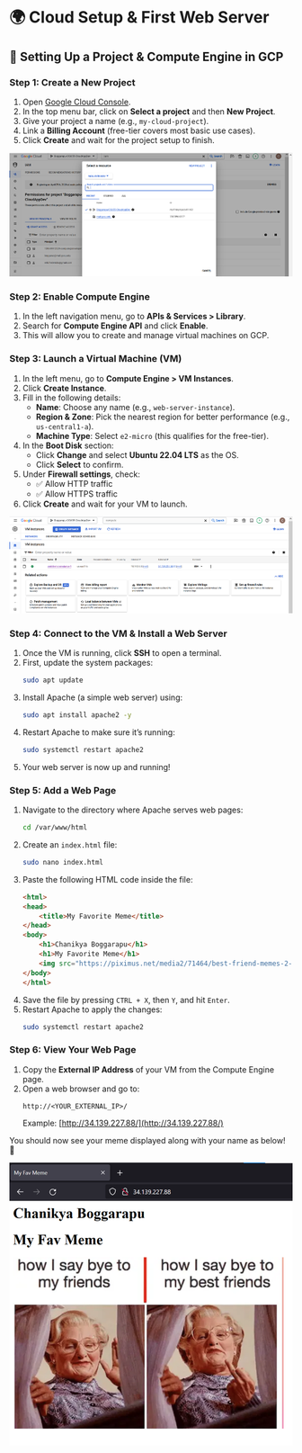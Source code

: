 # 🌍 Cloud Setup & First Web Server

## 🚀 Setting Up a Project & Compute Engine in GCP  

### **Step 1: Create a New Project**  
1. Open [Google Cloud Console](https://console.cloud.google.com/).  
2. In the top menu bar, click on **Select a project** and then **New Project**.  
3. Give your project a name (e.g., `my-cloud-project`).  
4. Link a **Billing Account** (free-tier covers most basic use cases).  
5. Click **Create** and wait for the project setup to finish.  

![project.png](project.png)

### **Step 2: Enable Compute Engine**  
1. In the left navigation menu, go to **APIs & Services > Library**.  
2. Search for **Compute Engine API** and click **Enable**.  
3. This will allow you to create and manage virtual machines on GCP.  

### **Step 3: Launch a Virtual Machine (VM)**  
1. In the left menu, go to **Compute Engine > VM Instances**.  
2. Click **Create Instance**.  
3. Fill in the following details:  
   - **Name**: Choose any name (e.g., `web-server-instance`).  
   - **Region & Zone**: Pick the nearest region for better performance (e.g., `us-central1-a`).  
   - **Machine Type**: Select `e2-micro` (this qualifies for the free-tier).  
4. In the **Boot Disk** section:  
   - Click **Change** and select **Ubuntu 22.04 LTS** as the OS.  
   - Click **Select** to confirm.  
5. Under **Firewall settings**, check:  
   - ✅ Allow HTTP traffic  
   - ✅ Allow HTTPS traffic  
6. Click **Create** and wait for your VM to launch.  

![Compute-Engine.png](Compute-Engine.png)

### **Step 4: Connect to the VM & Install a Web Server**  
1. Once the VM is running, click **SSH** to open a terminal.  
2. First, update the system packages:  
   ```bash
   sudo apt update
   ```
3. Install Apache (a simple web server) using:  
   ```bash
   sudo apt install apache2 -y
   ```
4. Restart Apache to make sure it’s running:  
   ```bash
   sudo systemctl restart apache2
   ```
5. Your web server is now up and running!  

### **Step 5: Add a Web Page**  
1. Navigate to the directory where Apache serves web pages:  
   ```bash
   cd /var/www/html
   ```
2. Create an `index.html` file:  
   ```bash
   sudo nano index.html
   ```
3. Paste the following HTML code inside the file:  
   ```html
   <html>
   <head>
       <title>My Favorite Meme</title>
   </head>
   <body>
       <h1>Chanikya Boggarapu</h1>
       <h1>My Favorite Meme</h1>
       <img src="https://piximus.net/media2/71464/best-friend-memes-2-1.png">
   </body>
   </html>
   ```
4. Save the file by pressing `CTRL + X`, then `Y`, and hit `Enter`.  
5. Restart Apache to apply the changes:  
   ```bash
   sudo systemctl restart apache2
   ```

### **Step 6: View Your Web Page**  
1. Copy the **External IP Address** of your VM from the Compute Engine page.  
2. Open a web browser and go to:  
   ```
   http://<YOUR_EXTERNAL_IP>/
   ```
   Example: [http://34.139.227.88/](http://34.139.227.88/)  

You should now see your meme displayed along with your name as below! 🎉  

![Meme.png](Meme.png)